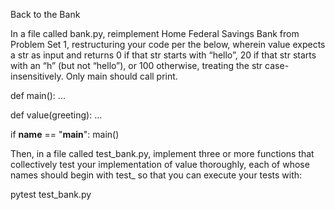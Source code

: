 Back to the Bank

In a file called bank.py, reimplement Home Federal Savings Bank from Problem Set 1, restructuring your code per the below, 
wherein value expects a str as input and returns 0 if that str starts with “hello”, 20 if that str starts with an “h” (but not “hello”), 
or 100 otherwise, treating the str case-insensitively. Only main should call print.

def main():
    ...

def value(greeting):
    ...

if __name__ == "__main__":
    main()

Then, in a file called test_bank.py, implement three or more functions that collectively test your 
implementation of value thoroughly, each of whose names should begin with test_ so that you can execute your tests with:

pytest test_bank.py
